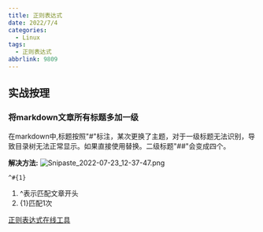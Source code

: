 ```yaml
---
title: 正则表达式
date: 2022/7/4
categories:
  - Linux
tags:
  - 正则表达式
abbrlink: 9809
---
```


## 实战按理
### 将markdown文章所有标题多加一级

在markdown中,标题按照"#"标注，某次更换了主题，对于一级标题无法识别，导致目录树无法正常显示。如果直接使用替换。二级标题"##"会变成四个。

**解决方法:**
![Snipaste_2022-07-23_12-37-47.png](https://s2.loli.net/2022/07/23/NOHAYuUkEDhwS6T.png)

```
^#{1}
```
1. ^表示匹配文章开头
2. {1}匹配1次

[正则表达式在线工具](https://c.runoob.com/front-end/854/)
